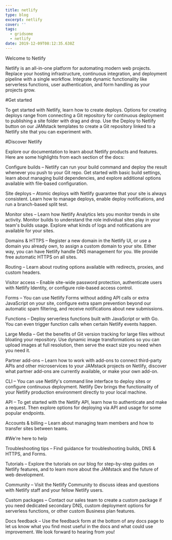 ```yaml
---
title: netlify
type: blog
excerpt: netlify
cover: ''
tags:
  - gridsome
  - netlify
date: 2019-12-09T08:12:35.638Z
---
```

Welcome to Netlify

Netlify is an all-in-one platform for automating modern web projects. Replace your hosting infrastructure, continuous integration, and deployment pipeline with a single workflow. Integrate dynamic functionality like serverless functions, user authentication, and form handling as your projects grow.



\#Get started

To get started with Netlify, learn how to create deploys. Options for creating deploys range from connecting a Git repository for continuous deployment to publishing a site folder with drag and drop. Use the Deploy to Netlify button on our JAMstack templates to create a Git repository linked to a Netlify site that you can experiment with.



\#Discover Netlify

Explore our documentation to learn about Netlify products and features. Here are some highlights from each section of the docs:



Configure builds – Netlify can run your build command and deploy the result whenever you push to your Git repo. Get started with basic build settings, learn about managing build dependencies, and explore additional options available with file-based configuration.



Site deploys – Atomic deploys with Netlify guarantee that your site is always consistent. Learn how to manage deploys, enable deploy notifications, and run a branch-based split test.



Monitor sites – Learn how Netlify Analytics lets you monitor trends in site activity. Monitor builds to understand the role individual sites play in your team's builds usage. Explore what kinds of logs and notifications are available for your sites.



Domains & HTTPS – Register a new domain in the Netlify UI, or use a domain you already own, to assign a custom domain to your site. Either way, you can have Netlify handle DNS management for you. We provide free automatic HTTPS on all sites.



Routing – Learn about routing options available with redirects, proxies, and custom headers.



Visitor access – Enable site-wide password protection, authenticate users with Netlify Identity, or configure role-based access control.



Forms – You can use Netlify Forms without adding API calls or extra JavaScript on your site, configure extra spam prevention beyond our automatic spam filtering, and receive notifications about new submissions.



Functions – Deploy serverless functions built with JavaScript or with Go. You can even trigger function calls when certain Netlify events happen.



Large Media – Get the benefits of Git version tracking for large files without bloating your repository. Use dynamic image transformations so you can upload images at full resolution, then serve the exact size you need when you need it.



Partner add-ons – Learn how to work with add-ons to connect third-party APIs and other microservices to your JAMstack projects on Netlify, discover what partner add-ons are currently available, or make your own add-on.



CLI – You can use Netlify's command line interface to deploy sites or configure continuous deployment. Netlify Dev brings the functionality of your Netlify production environment directly to your local machine.



API – To get started with the Netlify API, learn how to authenticate and make a request. Then explore options for deploying via API and usage for some popular endpoints.



Accounts & billing – Learn about managing team members and how to transfer sites between teams.



\#We're here to help

Troubleshooting tips – Find guidance for troubleshooting builds, DNS & HTTPS, and Forms.



Tutorials – Explore the tutorials on our blog for step-by-step guides on Netlify features, and to learn more about the JAMstack and the future of web development.



Community – Visit the Netlify Community to discuss ideas and questions with Netlify staff and your fellow Netlify users.



Custom packages – Contact our sales team to create a custom package if you need dedicated secondary DNS, custom deployment options for serverless functions, or other custom Business plan features.



Docs feedback – Use the feedback form at the bottom of any docs page to let us know what you find most useful in the docs and what could use improvement. We look forward to hearing from you!
